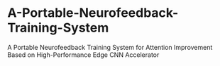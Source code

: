 # A-Portable-Neurofeedback-Training-System
A Portable Neurofeedback Training System for Attention Improvement Based on High-Performance Edge CNN Accelerator
